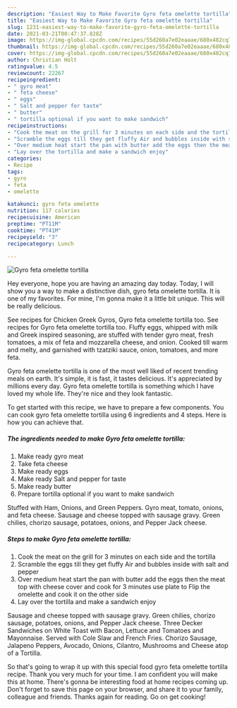 ```yaml
---
description: "Easiest Way to Make Favorite Gyro feta omelette tortilla"
title: "Easiest Way to Make Favorite Gyro feta omelette tortilla"
slug: 1231-easiest-way-to-make-favorite-gyro-feta-omelette-tortilla
date: 2021-03-21T00:47:37.828Z
image: https://img-global.cpcdn.com/recipes/55d260a7e02eaaae/680x482cq70/gyro-feta-omelette-tortilla-recipe-main-photo.jpg
thumbnail: https://img-global.cpcdn.com/recipes/55d260a7e02eaaae/680x482cq70/gyro-feta-omelette-tortilla-recipe-main-photo.jpg
cover: https://img-global.cpcdn.com/recipes/55d260a7e02eaaae/680x482cq70/gyro-feta-omelette-tortilla-recipe-main-photo.jpg
author: Christian Holt
ratingvalue: 4.5
reviewcount: 22267
recipeingredient:
- " gyro meat"
- " feta cheese"
- " eggs"
- " Salt and pepper for taste"
- " butter"
- " tortilla optional if you want to make sandwich"
recipeinstructions:
- "Cook the meat on the grill for 3 minutes on each side and the tortilla"
- "Scramble the eggs till they get fluffy Air and bubbles inside with salt and pepper"
- "Over medium heat start the pan with butter add the eggs then the meat top with cheese cover and cook for 3 minutes use plate to Flip the omelette and cook it on the other side"
- "Lay over the tortilla and make a sandwich enjoy"
categories:
- Recipe
tags:
- gyro
- feta
- omelette

katakunci: gyro feta omelette 
nutrition: 117 calories
recipecuisine: American
preptime: "PT11M"
cooktime: "PT41M"
recipeyield: "3"
recipecategory: Lunch

---
```



![Gyro feta omelette tortilla](https://img-global.cpcdn.com/recipes/55d260a7e02eaaae/680x482cq70/gyro-feta-omelette-tortilla-recipe-main-photo.jpg)

Hey everyone, hope you are having an amazing day today. Today, I will show you a way to make a distinctive dish, gyro feta omelette tortilla. It is one of my favorites. For mine, I'm gonna make it a little bit unique. This will be really delicious.

See recipes for Chicken Greek Gyros, Gyro feta omelette tortilla too. See recipes for Gyro feta omelette tortilla too. Fluffy eggs, whipped with milk and Greek inspired seasoning, are stuffed with tender gyro meat, fresh tomatoes, a mix of feta and mozzarella cheese, and onion. Cooked till warm and melty, and garnished with tzatziki sauce, onion, tomatoes, and more feta.

Gyro feta omelette tortilla is one of the most well liked of recent trending meals on earth. It's simple, it is fast, it tastes delicious. It's appreciated by millions every day. Gyro feta omelette tortilla is something which I have loved my whole life. They're nice and they look fantastic.


To get started with this recipe, we have to prepare a few components. You can cook gyro feta omelette tortilla using 6 ingredients and 4 steps. Here is how you can achieve that.

<!--inarticleads1-->

##### The ingredients needed to make Gyro feta omelette tortilla:

1. Make ready  gyro meat
1. Take  feta cheese
1. Make ready  eggs
1. Make ready  Salt and pepper for taste
1. Make ready  butter
1. Prepare  tortilla optional if you want to make sandwich


Stuffed with Ham, Onions, and Green Peppers. Gyro meat, tomato, onions, and feta cheese. Sausage and cheese topped with sausage gravy. Green chilies, chorizo sausage, potatoes, onions, and Pepper Jack cheese. 

<!--inarticleads2-->

##### Steps to make Gyro feta omelette tortilla:

1. Cook the meat on the grill for 3 minutes on each side and the tortilla
1. Scramble the eggs till they get fluffy Air and bubbles inside with salt and pepper
1. Over medium heat start the pan with butter add the eggs then the meat top with cheese cover and cook for 3 minutes use plate to Flip the omelette and cook it on the other side
1. Lay over the tortilla and make a sandwich enjoy


Sausage and cheese topped with sausage gravy. Green chilies, chorizo sausage, potatoes, onions, and Pepper Jack cheese. Three Decker Sandwiches on White Toast with Bacon, Lettuce and Tomatoes and Mayonnaise. Served with Cole Slaw and French Fries. Chorizo Sausage, Jalapeno Peppers, Avocado, Onions, Cilantro, Mushrooms and Cheese atop of a Tortilla. 

So that's going to wrap it up with this special food gyro feta omelette tortilla recipe. Thank you very much for your time. I am confident you will make this at home. There's gonna be interesting food at home recipes coming up. Don't forget to save this page on your browser, and share it to your family, colleague and friends. Thanks again for reading. Go on get cooking!

